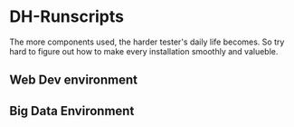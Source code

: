 # DH-Runscripts

The more components used, the harder tester's daily life becomes.
So try hard to figure out how to make every installation smoothly and valueble. 

## Web Dev environment

## Big Data Environment

